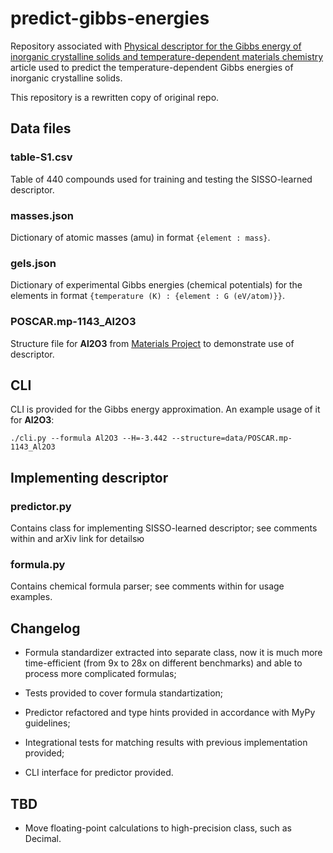 # predict-gibbs-energies

Repository associated with [Physical descriptor for the Gibbs energy of inorganic crystalline solids and temperature-dependent materials chemistry](https://www.nature.com/articles/s41467-018-06682-4) article used to predict the temperature-dependent Gibbs energies of inorganic crystalline solids.

This repository is a rewritten copy of original repo.

## Data files

### table-S1.csv

Table of 440 compounds used for training and testing the SISSO-learned descriptor.

### masses.json

Dictionary of atomic masses (amu) in format `{element : mass}`.

### gels.json
  
Dictionary of experimental Gibbs energies (chemical potentials) for the elements in format `{temperature (K) : {element : G (eV/atom)}}`.

### POSCAR.mp-1143_Al2O3
  
Structure file for **Al2O3** from [Materials Project](https://materialsproject.org/) to demonstrate use of descriptor.

## CLI

CLI is provided for the Gibbs energy approximation. An example usage of it for **Al2O3**:

```shell
./cli.py --formula Al2O3 --H=-3.442 --structure=data/POSCAR.mp-1143_Al2O3
```

## Implementing descriptor

### predictor.py

Contains class for implementing SISSO-learned descriptor; see comments within and arXiv link for detailsю

### formula.py

Contains chemical formula parser; see comments within for usage examples.

## Changelog

- Formula standardizer extracted into separate class, now it is much more time-efficient (from 9x to 28x on different benchmarks) and able to process more complicated formulas;

- Tests provided to cover formula standartization;

- Predictor refactored and type hints provided in accordance with MyPy guidelines;

- Integrational tests for matching results with previous implementation provided;

- CLI interface for predictor provided.

## TBD

- Move floating-point calculations to high-precision class, such as Decimal.
